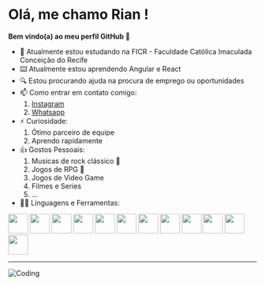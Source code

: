 # Olá, me chamo Rian ! 
**Bem vindo(a) ao meu perfil GitHub 👋**

- 📖 Atualmente estou estudando na FICR - Faculdade Católica Imaculada Conceição do Recife
- ⌨️ Atualmente estou aprendendo Angular e React
- 🔍 Estou procurando ajuda na procura de emprego ou oportunidades
- 📫 Como entrar em contato comigo: 
    1. 	[Instagram](https://www.instagram.com/aceynnub/)
    2. 	[Whatsapp](https://wa.me/qr/2IOLRC3WRR6EC1)
- ⚡ Curiosidade: 
    1.  Ótimo parceiro de equipe
    2.  Aprendo rapidamente
- 👍 Gostos Pessoais: 
	1. Musicas de rock clássico 🎸
	2. Jogos de RPG 🎲
	3. Jogos de Video Game
	4. Filmes e Series
	5. ...
- 🧑‍💻 Linguagens e Ferramentas:

<img src="https://cdn.jsdelivr.net/gh/devicons/devicon/icons/html5/html5-original.svg" width="40" height="40"/> <img src="https://cdn.jsdelivr.net/gh/devicons/devicon/icons/css3/css3-original.svg" width="40"/> <img src="https://cdn.jsdelivr.net/gh/devicons/devicon/icons/javascript/javascript-original.svg" width="40"/> <img src="https://cdn.jsdelivr.net/gh/devicons/devicon/icons/typescript/typescript-plain.svg" width="40"/> <img src="https://cdn.jsdelivr.net/gh/devicons/devicon/icons/nodejs/nodejs-original.svg" width="40"/> <img src="https://cdn.jsdelivr.net/gh/devicons/devicon/icons/react/react-original.svg" width="40"/> <img src="https://cdn.jsdelivr.net/gh/devicons/devicon/icons/angularjs/angularjs-plain.svg" width="40"/> <img src="https://cdn.jsdelivr.net/gh/devicons/devicon/icons/bootstrap/bootstrap-plain.svg" width="40"/> <img src="https://cdn.jsdelivr.net/gh/devicons/devicon/icons/express/express-original.svg" width="40"/> <img src="https://cdn.jsdelivr.net/gh/devicons/devicon/icons/git/git-original.svg" width="40"/> <img src="https://cdn.jsdelivr.net/gh/devicons/devicon/icons/npm/npm-original-wordmark.svg" width="40"/> <img src="https://cdn.jsdelivr.net/gh/devicons/devicon/icons/vscode/vscode-original.svg" width="40"/>
          
          
          
          
          
---
![Coding](https://media1.giphy.com/media/qgQUggAC3Pfv687qPC/giphy.gif)
